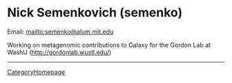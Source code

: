 # Nick Semenkovich (semenko)

Email: [mailto:semenko@alum.mit.edu](semenko@alum.mit.edu)

Working on metagenomic contributions to Galaxy for the Gordon Lab at WashU (http://gordonlab.wustl.edu/)



----
[CategoryHomepage](/src/CategoryHomepage/index.md)
